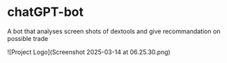 # chatGPT-bot
A bot that analyses screen shots of dextools and give recommandation on possible trade

![Project Logo](Screenshot 2025-03-14 at 06.25.30.png)

